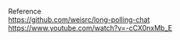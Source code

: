 Reference  
https://github.com/weisrc/long-polling-chat  
https://www.youtube.com/watch?v=-cCX0nxMb_E
